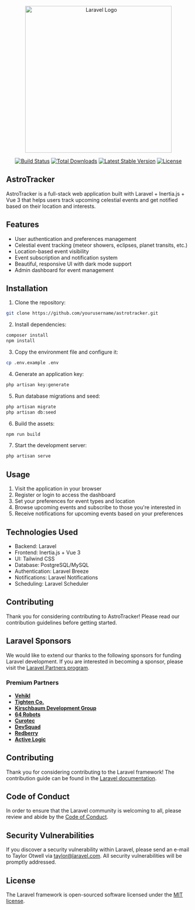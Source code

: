 <p align="center"><a href="https://laravel.com" target="_blank"><img src="https://raw.githubusercontent.com/laravel/art/master/logo-lockup/5%20SVG/2%20CMYK/1%20Full%20Color/laravel-logolockup-cmyk-red.svg" width="400" alt="Laravel Logo"></a></p>

<p align="center">
<a href="https://github.com/laravel/framework/actions"><img src="https://github.com/laravel/framework/workflows/tests/badge.svg" alt="Build Status"></a>
<a href="https://packagist.org/packages/laravel/framework"><img src="https://img.shields.io/packagist/dt/laravel/framework" alt="Total Downloads"></a>
<a href="https://packagist.org/packages/laravel/framework"><img src="https://img.shields.io/packagist/v/laravel/framework" alt="Latest Stable Version"></a>
<a href="https://packagist.org/packages/laravel/framework"><img src="https://img.shields.io/packagist/l/laravel/framework" alt="License"></a>
</p>

## AstroTracker

AstroTracker is a full-stack web application built with Laravel + Inertia.js + Vue 3 that helps users track upcoming celestial events and get notified based on their location and interests.

## Features

- User authentication and preferences management
- Celestial event tracking (meteor showers, eclipses, planet transits, etc.)
- Location-based event visibility
- Event subscription and notification system
- Beautiful, responsive UI with dark mode support
- Admin dashboard for event management

## Installation

1. Clone the repository:
```bash
git clone https://github.com/yourusername/astrotracker.git
```

2. Install dependencies:
```bash
composer install
npm install
```

3. Copy the environment file and configure it:
```bash
cp .env.example .env
```

4. Generate an application key:
```bash
php artisan key:generate
```

5. Run database migrations and seed:
```bash
php artisan migrate
php artisan db:seed
```

6. Build the assets:
```bash
npm run build
```

7. Start the development server:
```bash
php artisan serve
```

## Usage

1. Visit the application in your browser
2. Register or login to access the dashboard
3. Set your preferences for event types and location
4. Browse upcoming events and subscribe to those you're interested in
5. Receive notifications for upcoming events based on your preferences

## Technologies Used

- Backend: Laravel
- Frontend: Inertia.js + Vue 3
- UI: Tailwind CSS
- Database: PostgreSQL/MySQL
- Authentication: Laravel Breeze
- Notifications: Laravel Notifications
- Scheduling: Laravel Scheduler

## Contributing

Thank you for considering contributing to AstroTracker! Please read our contribution guidelines before getting started.

## Laravel Sponsors

We would like to extend our thanks to the following sponsors for funding Laravel development. If you are interested in becoming a sponsor, please visit the [Laravel Partners program](https://partners.laravel.com).

### Premium Partners

- **[Vehikl](https://vehikl.com)**
- **[Tighten Co.](https://tighten.co)**
- **[Kirschbaum Development Group](https://kirschbaumdevelopment.com)**
- **[64 Robots](https://64robots.com)**
- **[Curotec](https://www.curotec.com/services/technologies/laravel)**
- **[DevSquad](https://devsquad.com/hire-laravel-developers)**
- **[Redberry](https://redberry.international/laravel-development)**
- **[Active Logic](https://activelogic.com)**

## Contributing

Thank you for considering contributing to the Laravel framework! The contribution guide can be found in the [Laravel documentation](https://laravel.com/docs/contributions).

## Code of Conduct

In order to ensure that the Laravel community is welcoming to all, please review and abide by the [Code of Conduct](https://laravel.com/docs/contributions#code-of-conduct).

## Security Vulnerabilities

If you discover a security vulnerability within Laravel, please send an e-mail to Taylor Otwell via [taylor@laravel.com](mailto:taylor@laravel.com). All security vulnerabilities will be promptly addressed.

## License

The Laravel framework is open-sourced software licensed under the [MIT license](https://opensource.org/licenses/MIT).
